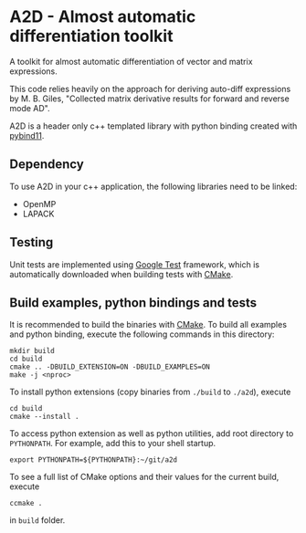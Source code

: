 # A2D - **A**lmost **a**utomatic **d**ifferentiation toolkit

A toolkit for almost automatic differentiation of vector and matrix expressions.

This code relies heavily on the approach for deriving auto-diff expressions by
M. B. Giles, "Collected matrix derivative results for forward and reverse mode
AD".

A2D is a header only c++ templated library with python binding created with
[pybind11](https://pybind11.readthedocs.io/en/stable/).

## Dependency
To use A2D in your c++ application, the following libraries need to be linked:
- OpenMP
- LAPACK

## Testing
Unit tests are implemented using [Google
Test](https://google.github.io/googletest/primer.html) framework, which is
automatically downloaded when building tests with
[CMake](https://cmake.org/cmake/help/latest/guide/tutorial/index.html).

## Build examples, python bindings and tests

It is recommended to build the binaries with
[CMake](https://cmake.org/cmake/help/latest/guide/tutorial/index.html).
To build all examples and python binding, execute the following commands in
this directory:

```
mkdir build
cd build
cmake .. -DBUILD_EXTENSION=ON -DBUILD_EXAMPLES=ON
make -j <nproc>
````

To install python extensions (copy binaries from ```./build``` to ```./a2d```),
execute
```
cd build
cmake --install .
```

To access python extension as well as python utilities, add root directory to
```PYTHONPATH```. For example, add this to your shell startup.
```
export PYTHONPATH=${PYTHONPATH}:~/git/a2d
```

To see a full list of CMake options and their values for the current build, execute
```
ccmake .
```
in ```build``` folder.
